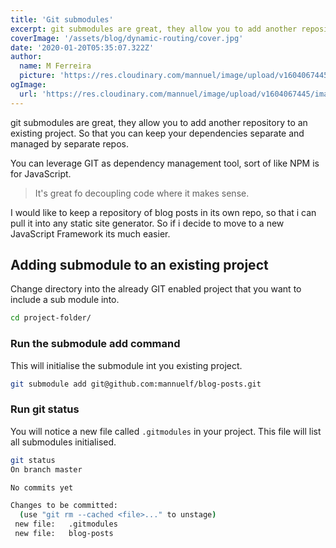 ```yaml
---
title: 'Git submodules'
excerpt: git submodules are great, they allow you to add another repository to an existing project. So that you can keep your dependencies separate and managed by separate repos.'
coverImage: '/assets/blog/dynamic-routing/cover.jpg'
date: '2020-01-20T05:35:07.322Z'
author:
  name: M Ferreira
  picture: 'https://res.cloudinary.com/mannuel/image/upload/v1604067445/images/mee.jpg'
ogImage:
  url: 'https://res.cloudinary.com/mannuel/image/upload/v1604067445/images/mee.jpg'
---
```


git submodules are great, they allow you to add another repository to an existing project. So that you can keep your dependencies separate and managed by separate repos.

You can leverage GIT as dependency management tool, sort of like NPM is for JavaScript.

> It's great fo decoupling code where it makes sense.

I would like to keep a repository of blog posts in its own repo, so that i can pull it into any static site generator. So if i decide to move to a new JavaScript Framework its much easier.

## Adding submodule to an existing project

Change directory into the already GIT enabled project that you want to include a sub module into.

```bash
cd project-folder/
```

### Run the submodule add command

This will initialise the submodule int you existing project.

```bash
git submodule add git@github.com:mannuelf/blog-posts.git
```

### Run git status

You will notice a new file called `.gitmodules` in your project. This file will list all submodules initialised.

```bash
git status
On branch master

No commits yet

Changes to be committed:
  (use "git rm --cached <file>..." to unstage)
 new file:   .gitmodules
 new file:   blog-posts
```
